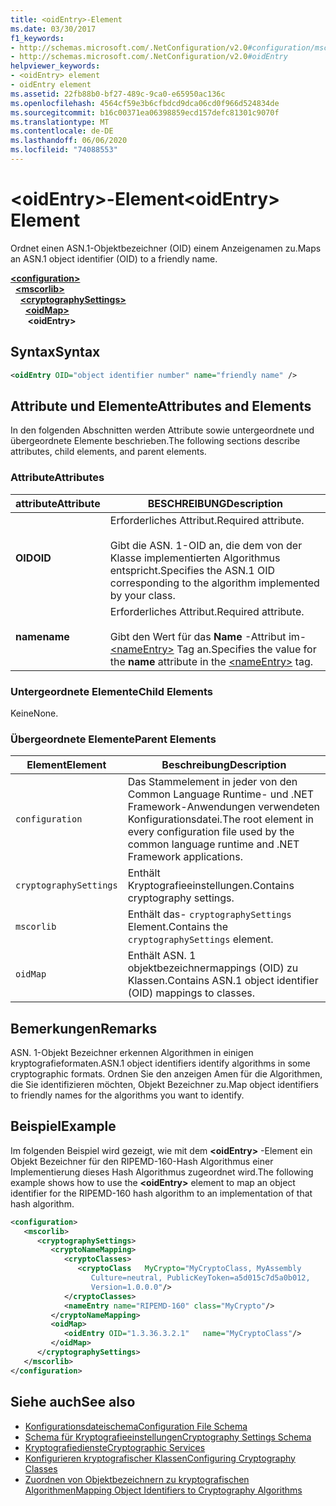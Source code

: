 ```yaml
---
title: <oidEntry>-Element
ms.date: 03/30/2017
f1_keywords:
- http://schemas.microsoft.com/.NetConfiguration/v2.0#configuration/mscorlib/cryptographySettings/oidMap/oidEntry
- http://schemas.microsoft.com/.NetConfiguration/v2.0#oidEntry
helpviewer_keywords:
- <oidEntry> element
- oidEntry element
ms.assetid: 22fb88b0-bf27-489c-9ca0-e65950ac136c
ms.openlocfilehash: 4564cf59e3b6cfbdcd9dca06cd0f966d524834de
ms.sourcegitcommit: b16c00371ea06398859ecd157defc81301c9070f
ms.translationtype: MT
ms.contentlocale: de-DE
ms.lasthandoff: 06/06/2020
ms.locfileid: "74088553"
---
```

# <a name="oidentry-element"></a><span data-ttu-id="f7c55-102">\<oidEntry>-Element</span><span class="sxs-lookup"><span data-stu-id="f7c55-102">\<oidEntry> Element</span></span>
<span data-ttu-id="f7c55-103">Ordnet einen ASN.1-Objektbezeichner (OID) einem Anzeigenamen zu.</span><span class="sxs-lookup"><span data-stu-id="f7c55-103">Maps an ASN.1 object identifier (OID) to a friendly name.</span></span>  

[**\<configuration>**](../configuration-element.md)\
&nbsp;&nbsp;[**\<mscorlib>**](mscorlib-element-for-cryptography-settings.md)\
&nbsp;&nbsp;&nbsp;&nbsp;[**\<cryptographySettings>**](cryptographysettings-element.md)\
&nbsp;&nbsp;&nbsp;&nbsp;&nbsp;&nbsp;[**\<oidMap>**](oidmap-element.md)\
&nbsp;&nbsp;&nbsp;&nbsp;&nbsp;&nbsp;&nbsp;**\<oidEntry>**

## <a name="syntax"></a><span data-ttu-id="f7c55-104">Syntax</span><span class="sxs-lookup"><span data-stu-id="f7c55-104">Syntax</span></span>  
  
```xml  
<oidEntry OID="object identifier number" name="friendly name" />  
```  
  
## <a name="attributes-and-elements"></a><span data-ttu-id="f7c55-105">Attribute und Elemente</span><span class="sxs-lookup"><span data-stu-id="f7c55-105">Attributes and Elements</span></span>  
 <span data-ttu-id="f7c55-106">In den folgenden Abschnitten werden Attribute sowie untergeordnete und übergeordnete Elemente beschrieben.</span><span class="sxs-lookup"><span data-stu-id="f7c55-106">The following sections describe attributes, child elements, and parent elements.</span></span>  
  
### <a name="attributes"></a><span data-ttu-id="f7c55-107">Attribute</span><span class="sxs-lookup"><span data-stu-id="f7c55-107">Attributes</span></span>  
  
|<span data-ttu-id="f7c55-108">attribute</span><span class="sxs-lookup"><span data-stu-id="f7c55-108">Attribute</span></span>|<span data-ttu-id="f7c55-109">BESCHREIBUNG</span><span class="sxs-lookup"><span data-stu-id="f7c55-109">Description</span></span>|  
|---------------|-----------------|  
|<span data-ttu-id="f7c55-110">**OID**</span><span class="sxs-lookup"><span data-stu-id="f7c55-110">**OID**</span></span>|<span data-ttu-id="f7c55-111">Erforderliches Attribut.</span><span class="sxs-lookup"><span data-stu-id="f7c55-111">Required attribute.</span></span><br /><br /> <span data-ttu-id="f7c55-112">Gibt die ASN. 1-OID an, die dem von der Klasse implementierten Algorithmus entspricht.</span><span class="sxs-lookup"><span data-stu-id="f7c55-112">Specifies the ASN.1 OID corresponding to the algorithm implemented by your class.</span></span>|  
|<span data-ttu-id="f7c55-113">**name**</span><span class="sxs-lookup"><span data-stu-id="f7c55-113">**name**</span></span>|<span data-ttu-id="f7c55-114">Erforderliches Attribut.</span><span class="sxs-lookup"><span data-stu-id="f7c55-114">Required attribute.</span></span><br /><br /> <span data-ttu-id="f7c55-115">Gibt den Wert für das **Name** -Attribut im- [\<nameEntry>](nameentry-element.md) Tag an.</span><span class="sxs-lookup"><span data-stu-id="f7c55-115">Specifies the value for the **name** attribute in the [\<nameEntry>](nameentry-element.md) tag.</span></span>|  
  
### <a name="child-elements"></a><span data-ttu-id="f7c55-116">Untergeordnete Elemente</span><span class="sxs-lookup"><span data-stu-id="f7c55-116">Child Elements</span></span>  
 <span data-ttu-id="f7c55-117">Keine</span><span class="sxs-lookup"><span data-stu-id="f7c55-117">None.</span></span>  
  
### <a name="parent-elements"></a><span data-ttu-id="f7c55-118">Übergeordnete Elemente</span><span class="sxs-lookup"><span data-stu-id="f7c55-118">Parent Elements</span></span>  
  
|<span data-ttu-id="f7c55-119">Element</span><span class="sxs-lookup"><span data-stu-id="f7c55-119">Element</span></span>|<span data-ttu-id="f7c55-120">Beschreibung</span><span class="sxs-lookup"><span data-stu-id="f7c55-120">Description</span></span>|  
|-------------|-----------------|  
|`configuration`|<span data-ttu-id="f7c55-121">Das Stammelement in jeder von den Common Language Runtime- und .NET Framework-Anwendungen verwendeten Konfigurationsdatei.</span><span class="sxs-lookup"><span data-stu-id="f7c55-121">The root element in every configuration file used by the common language runtime and .NET Framework applications.</span></span>|  
|`cryptographySettings`|<span data-ttu-id="f7c55-122">Enthält Kryptografieeinstellungen.</span><span class="sxs-lookup"><span data-stu-id="f7c55-122">Contains cryptography settings.</span></span>|  
|`mscorlib`|<span data-ttu-id="f7c55-123">Enthält das- `cryptographySettings` Element.</span><span class="sxs-lookup"><span data-stu-id="f7c55-123">Contains the `cryptographySettings` element.</span></span>|  
|`oidMap`|<span data-ttu-id="f7c55-124">Enthält ASN. 1 objektbezeichnermappings (OID) zu Klassen.</span><span class="sxs-lookup"><span data-stu-id="f7c55-124">Contains ASN.1 object identifier (OID) mappings to classes.</span></span>|  
  
## <a name="remarks"></a><span data-ttu-id="f7c55-125">Bemerkungen</span><span class="sxs-lookup"><span data-stu-id="f7c55-125">Remarks</span></span>  
 <span data-ttu-id="f7c55-126">ASN. 1-Objekt Bezeichner erkennen Algorithmen in einigen kryptografieformaten.</span><span class="sxs-lookup"><span data-stu-id="f7c55-126">ASN.1 object identifiers identify algorithms in some cryptographic formats.</span></span> <span data-ttu-id="f7c55-127">Ordnen Sie den anzeigen Amen für die Algorithmen, die Sie identifizieren möchten, Objekt Bezeichner zu.</span><span class="sxs-lookup"><span data-stu-id="f7c55-127">Map object identifiers to friendly names for the algorithms you want to identify.</span></span>  
  
## <a name="example"></a><span data-ttu-id="f7c55-128">Beispiel</span><span class="sxs-lookup"><span data-stu-id="f7c55-128">Example</span></span>  
 <span data-ttu-id="f7c55-129">Im folgenden Beispiel wird gezeigt, wie mit dem **\<oidEntry>** -Element ein Objekt Bezeichner für den RIPEMD-160-Hash Algorithmus einer Implementierung dieses Hash Algorithmus zugeordnet wird.</span><span class="sxs-lookup"><span data-stu-id="f7c55-129">The following example shows how to use the **\<oidEntry>** element to map an object identifier for the RIPEMD-160 hash algorithm to an implementation of that hash algorithm.</span></span>  
  
```xml  
<configuration>  
   <mscorlib>  
      <cryptographySettings>  
         <cryptoNameMapping>  
            <cryptoClasses>  
               <cryptoClass   MyCrypto="MyCryptoClass, MyAssembly  
                  Culture=neutral, PublicKeyToken=a5d015c7d5a0b012,  
                  Version=1.0.0.0"/>  
            </cryptoClasses>  
            <nameEntry name="RIPEMD-160" class="MyCrypto"/>  
         </cryptoNameMapping>  
         <oidMap>  
            <oidEntry OID="1.3.36.3.2.1"   name="MyCryptoClass"/>  
         </oidMap>  
      </cryptographySettings>  
   </mscorlib>  
</configuration>  
```  
  
## <a name="see-also"></a><span data-ttu-id="f7c55-130">Siehe auch</span><span class="sxs-lookup"><span data-stu-id="f7c55-130">See also</span></span>

- [<span data-ttu-id="f7c55-131">Konfigurationsdateischema</span><span class="sxs-lookup"><span data-stu-id="f7c55-131">Configuration File Schema</span></span>](../index.md)
- [<span data-ttu-id="f7c55-132">Schema für Kryptografieeinstellungen</span><span class="sxs-lookup"><span data-stu-id="f7c55-132">Cryptography Settings Schema</span></span>](index.md)
- [<span data-ttu-id="f7c55-133">Kryptografiedienste</span><span class="sxs-lookup"><span data-stu-id="f7c55-133">Cryptographic Services</span></span>](../../../../standard/security/cryptographic-services.md)
- [<span data-ttu-id="f7c55-134">Konfigurieren kryptografischer Klassen</span><span class="sxs-lookup"><span data-stu-id="f7c55-134">Configuring Cryptography Classes</span></span>](../../configure-cryptography-classes.md)
- [<span data-ttu-id="f7c55-135">Zuordnen von Objektbezeichnern zu kryptografischen Algorithmen</span><span class="sxs-lookup"><span data-stu-id="f7c55-135">Mapping Object Identifiers to Cryptography Algorithms</span></span>](../../map-object-identifiers-to-cryptography-algorithms.md)
